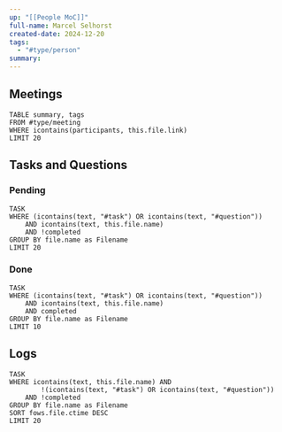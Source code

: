 ```yaml
---
up: "[[People MoC]]"
full-name: Marcel Selhorst
created-date: 2024-12-20
tags:
  - "#type/person"
summary:
---
```


## Meetings
```dataview
TABLE summary, tags
FROM #type/meeting
WHERE icontains(participants, this.file.link)
LIMIT 20
```
## Tasks and Questions

### Pending

```dataview
TASK
WHERE (icontains(text, "#task") OR icontains(text, "#question"))
	AND icontains(text, this.file.name)
	AND !completed
GROUP BY file.name as Filename
LIMIT 20
```

### Done

```dataview
TASK
WHERE (icontains(text, "#task") OR icontains(text, "#question"))
	AND icontains(text, this.file.name)
	AND completed
GROUP BY file.name as Filename
LIMIT 10
```

## Logs

```dataview
TASK
WHERE icontains(text, this.file.name) AND 
		!(icontains(text, "#task") OR icontains(text, "#question"))
	AND !completed
GROUP BY file.name as Filename
SORT fows.file.ctime DESC
LIMIT 20
```
